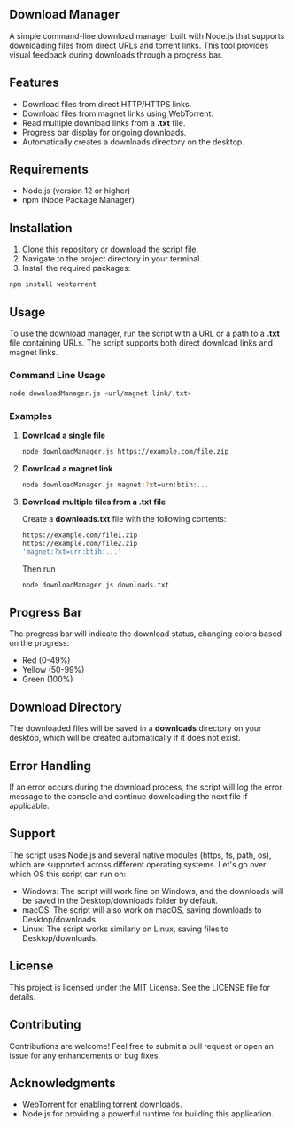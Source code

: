## **Download Manager**

A simple command-line download manager built with Node.js that supports downloading files from direct URLs and torrent links. This tool provides visual feedback during downloads through a progress bar.

## **Features**

*   Download files from direct HTTP/HTTPS links.
*   Download files from magnet links using WebTorrent.
*   Read multiple download links from a **.txt** file.
*   Progress bar display for ongoing downloads.
*   Automatically creates a downloads directory on the desktop.

## **Requirements**

*   Node.js (version 12 or higher)
*   npm (Node Package Manager)

## **Installation**

1.  Clone this repository or download the script file.
2.  Navigate to the project directory in your terminal.
3.  Install the required packages:

```bash
npm install webtorrent
```

## **Usage**

To use the download manager, run the script with a URL or a path to a **.txt** file containing URLs. The script supports both direct download links and magnet links.

### **Command Line Usage**

```bash
node downloadManager.js <url/magnet link/.txt>
```

### **Examples**

1.  **Download a single file**
    
    ```bash
    node downloadManager.js https://example.com/file.zip
    ```
    
2.  **Download a magnet link**
    
    ```bash
    node downloadManager.js magnet:?xt=urn:btih:...
    ```
    
3.  **Download multiple files from a .txt file**
    
    Create a **downloads.txt** file with the following contents:
    
    ```bash
    https://example.com/file1.zip
    https://example.com/file2.zip
    'magnet:?xt=urn:btih:...'
    ```
    
    Then run
    
    ```bash
    node downloadManager.js downloads.txt
    ```

## **Progress Bar**

The progress bar will indicate the download status, changing colors based on the progress:

*   Red (0-49%)
*   Yellow (50-99%)
*   Green (100%)

## **Download Directory**

The downloaded files will be saved in a **downloads** directory on your desktop, which will be created automatically if it does not exist.

## **Error Handling**

If an error occurs during the download process, the script will log the error message to the console and continue downloading the next file if applicable.

## **Support**

The script uses Node.js and several native modules (https, fs, path, os), which are supported across different operating systems. Let's go over which OS this script can run on:

*   Windows: The script will work fine on Windows, and the downloads will be saved in the Desktop/downloads folder by default.
*   macOS: The script will also work on macOS, saving downloads to Desktop/downloads.
*   Linux: The script works similarly on Linux, saving files to Desktop/downloads.

## **License**

This project is licensed under the MIT License. See the LICENSE file for details.

## **Contributing**

Contributions are welcome! Feel free to submit a pull request or open an issue for any enhancements or bug fixes.

## **Acknowledgments**

*   WebTorrent for enabling torrent downloads.
*   Node.js for providing a powerful runtime for building this application.
